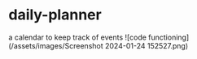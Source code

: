 # daily-planner
a calendar to keep track of events
![code functioning](/assets/images/Screenshot 2024-01-24 152527.png) 
